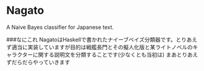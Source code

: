 # Nagato 
A Naive Bayes classifier for Japanese text.

###なにこれ
NagatoはHaskellで書かれたナイーブベイズ分類器です。とりあえず適当に実装していますが目的は戦艦長門とその擬人化版と某ライトノベルのキャラクターに関する説明文を分類することです(少なくとも当初は)
まあとりあえずだらだらやっていきます

